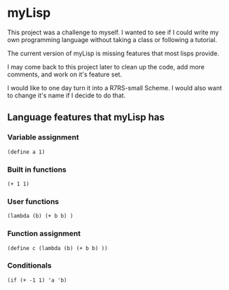 # myLisp

This project was a challenge to myself. I wanted to see if I could write my own programming language without taking a class or following a tutorial.

The current version of myLisp is missing features that most lisps provide.

I may come back to this project later to clean up the code, add more comments, and work on it's feature set.

I would like to one day turn it into a R7RS-small Scheme. I would also want to change it's name if I decide to do that.

## Language features that myLisp has
### Variable assignment

```
(define a 1)
```

### Built in functions

```
(+ 1 1)
```

### User functions

```
(lambda (b) (+ b b) )
```

### Function assignment
```
(define c (lambda (b) (+ b b) ))
```
### Conditionals

```
(if (+ -1 1) 'a 'b)
```

